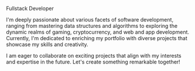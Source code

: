 Fullstack Developer 

I'm deeply passionate about various facets of software development, ranging from mastering data structures and algorithms to exploring the dynamic realms of gaming, cryptocurrency, and web and app development. Currently, I'm dedicated to enriching my portfolio with diverse projects that showcase my skills and creativity.

I am eager to collaborate on exciting projects that align with my interests and expertise in the future. Let's create something remarkable together!

<!---
NandoD95/NandoD95 is a ✨ special ✨ repository because its `README.md` (this file) appears on your GitHub profile.
You can click the Preview link to take a look at your changes.
--->

